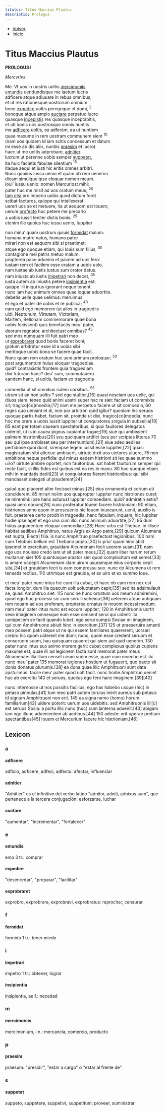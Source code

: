 ```yaml
---
titulus: Titus Maccius Plautus
descriptio: Prologus
---
```


- [Volver](/amphitruo)
- [Inicio](/)

# Titus Maccius Plautus


**PROLOGUS I**

*Mercvrivs*


Me. Vt uos in uostris uoltis [mercimoniis](#mercimoniis)  
[emundis](#emundis) uendundisque me laetum lucris  
adficere atque adiuuare in rebus omnibus,  
et ut res rationesque uostrorum omnium  
bene [expedire](#expedire) uoltis peregrique et domi, <sup class="text-[.5em] text-gray-400">5</sup>  
bonoque atque amplo [auctare](#auctare) perpetuo lucro  
quasque <abbr title="incipio, incipere, incepi, inceptum: empezar">incepistis</abbr> res quasque inceptabitis,  
et uti bonis uos uostrosque omnis nuntiis  
me [adficere](#adficere) uoltis, ea adferám, ea ut nuntiem  
quae maxume in rem uostram communem sient <sup class="text-[.5em] text-gray-400">10</sup>  
(nam uos quidem id iam scitis concessum et datum  
mi esse ab dis aliis, nuntiis [praesim](#praesim) et lucro):  
haec ut me uoltis adprobare, [adnitier](#adnitier)  
lucrum ut perenne uobis semper [suppetat](#suppetat),  
ita huic facietis fabulae silentium <sup class="text-[.5em] text-gray-400">15</sup>  
itaque aequi et iusti hic eritis omnes arbitri.  
 Nunc quoiius iussu uenio et quám ob rem uenerim  
dicam simulque ipse eloquar nomen meum.  
Ioui’ iussu uenio: nomen Mercuriost mihi:  
pater huc me misit ad uos oratum meus; <sup class="text-[.5em] text-gray-400">20</sup>  
<abbr title="aunque, aún cuando">tam etsi</abbr> pro imperio uobis quod dictum foret  
scibat facturos, quippe qui intellexerat  
uereri uos se et metuere, ita ut aequom est Iouem;  
uerum <abbr title="adv. realmente">profecto</abbr> hoc petere me precario  
a uobis iussit leniter dictis bonis. <sup class="text-[.5em] text-gray-400">25</sup>  
etenim ille quoius huc iussu uenio, Iuppiter  
 
non minu’ quam uostrum quiuis [formidat](#formidat) malum:    
humana matre natus, humano patre  
mirari non est aequom sibi si praetimet;  
atque ego quoque etiam, qui Iouis sum filius, <sup class="text-[.5em] text-gray-400">30</sup>  
contagione mei patris metuo malum.  
propterea pace aduenio et pacem ad uos fero:  
iustam rem et facilem esse oratam a uobis uolo,  
nam iustae ab iustis iustus sum orator datus.  
nam iniusta ab iustis [impetrari](#impetrari) non decet, <sup class="text-[.5em] text-gray-400">35</sup>  
iusta autem ab iniustis petere [insipientia](#insipientia) est;  
quippe illi iniqui ius ignorant neque tenent.  
nunc iam huc animum omnes quae loquar aduortite.  
debetis uelle quae uelimus: meruimus  
et ego et pater de uobis et re publica; <sup class="text-[.5em] text-gray-400">40</sup>  
nam quid ego memorem (ut alios in tragoediis  
uidi, Neptunum, Virtutem, Victoriam,  
Martem, Bellonam commemorare quae bona    
uobis fecissent) quis benefactis meu’ pater,    
deorum regnator, architectust omnibus? <sup class="text-[.5em] text-gray-400">45</sup>  
sed mos numquam <ille> illi fuit patri meo  
ut [exprobraret](#exprobraret) quod bonis faceret boni;  
gratum arbitratur esse id a uobis sibi  
meritoque uobis bona se facere quae facit.  
 Nunc quam rem oratum huc ueni primum proloquar; <sup class="text-[.5em] text-gray-400">50</sup>  
post argumentum huius eloquar tragoediae.  
quid? contraxistis frontem quia tragoediam  
dixi futuram hanc? deu’ sum, commutauero.  
eandem hanc, si uoltis, faciam <iam> ex tragoedia  

comoedia ut sit omnibus isdem uorsibus. <sup class="text-[.5em] text-gray-400">55</sup>  
utrum sit an non uoltis ? sed ego stultior,[16]
quasi nesciam uos uelle, qui diuos siem.
teneo quid animi uostri super hac re siet:
faciam ut commixta sit; <sit> tragico[co]moedia;[17]
nam me perpetuo facere ut sit comoedia, 60
reges quo ueniant et di, non par arbitror.
quid igitur? quoniam hic seruos quoque partis habet,
faciam sit, proinde ut dixi, tragico[co]moedia.
nunc hoc me orare a uobis iussit Iuppiter
ut conquistores singula in subsellia[18] 65
eant per totam caueam spectatoribus,
si quoi fauitores delegatos uiderint,
ut is in cauea pignus capiantur togae;[19]
siué qui ambissent palmam <his> histrionibus[20]
seu quoiquam artifici (seu per scriptas litteras 70
seu qui ipse ambisset seu per internuntium),[21]
siue adeo aediles perfidiose quoi duint,
sirempse legem iussit esse Iuppiter,[22]
quasi magistratum sibi alteriue ambiuerit.
uirtute dixit uos uictores uiuere, 75
non ambitione neque perfidia: qui minus
eadem histrioni sit lex quae summo uiro?
uirtute ambire oportet, non fauitoribus.
sat habet fauitorum semper qui recte facit,
si illis fides est quibus est ea res in manu. 80
hoc quoque etiam mihi in mandatis <is> dedit[23]
ut conquistores fierent histrionibus:
qui sibi mandasset delegati ut plauderent[24]

quiué quo placeret alter fecisset minus,[25]
eius ornamenta et corium uti conciderent. 85
mirari nolim uos quapropter Iuppiter
nunc histriones curet; ne miremini:
ipse hanc acturust Iuppiter comoediam.
quid? admiratin estis? quasi uero nouom[26]
nunc proferatur Ióuem facere histrioniam; 90
etiam, histriones anno quom in proscaenio hic
Iouem inuocarunt, uenit, auxilio is fuit.
praeterea certo prodit in tragoedia.
hanc fabulam, inquam, hic Iuppiter hodie ipse aget
et ego una cum illo. nunc <uos> animum aduortite,[27] 95
dum húius argumentum eloquar comoediae.[28]
 Haec urbs est Thebae. in illisce habitat aedibus
Amphitruo, natus Argis ex Argo patre,[29]
quicum Alcumena est nupta, Electri filia.
is nunc Amphitruo praefectust legionibus, 100
nam cum Telobois bellum est Thebano poplo.[30]
is priu’ quam hinc abiit ipsemet in exercitum,
grauidam Alcumenam fecit uxorem suam.[31]
nam ego uos nouisse credo iam ut sit pater meus,[32]
quam liber harum rerum multarum siet 105
quantusque amator siet quod complacitum est semel.[33]
is amare occepit Alcumenam clam uirum
usuramque eiius corporis cepit sibi,[34]
et grauidam fecit is eam compressu suo.
nunc de Alcumena ut rem teneatis rectius, 110
utrimque est grauida, et ex uiro et ex summo Ioue.

et meu’ pater nunc intus hic cum illa cubat,
et haec ob eam rem nox est facta longior,
dum <cum> illa quacum uolt uoluptatem capit;[35]
sed ita adsimulauit se, quasi Amphitruo siet. 115
nunc ne hunc ornatum uos meum admiremini,
quod ego huc processi sic cum seruili schema:[36]
ueterem atque antiquam rem nouam ad uos proferam,
propterea ornatus in nouom incessi modum.
nam meu’ pater intus nunc est eccum Iuppiter; 120
in Amphitruonis uortit sese imaginem
omnesque eum esse censent serui qui uident:
ita uorsipellem se facit quando lubet.
ego serui sumpsi Sosiae mi imaginem,
qui cum Amphitruone abiuit hinc in exercitum,[37] 125
ut praeseruire amanti meo possem patri
atque ut ne qui essem familiares quaererent,
uorsari crebro hic quom uiderent me domi;
nunc, quom esse credent seruom et conseruom suom,
hau quisquam quaeret qui siem aut quid uenerim. 130
pater nunc intus suo animo morem gerit:
cubat complexus quoiius cupiens maxume est;
quae illi ad legionem facta sunt memorat pater
meus Alcumenae: ílla illum censet uirum
suom esse, quae cum moecho est. ibi nunc meu’ pater 135
memorat legiones hostium ut fugauerit,
quo pacto sit donis donatus plurumis.[38]
ea dona quae illic Amphitruoni sunt data
apstulimus: facile meu’ pater quod uolt facit.
nunc hodie Amphitruo ueniet huc ab exercitu 140
et seruos, quoiius ego fero hanc imaginem.[39][40]

nunc internosse ut nos possitis facilius,
ego has habebo usque ⟨hic⟩ in petaso pinnulas;[41]
tum meo patri autem torulus inerit aureus
sub petaso: íd signum Amphitruoni non erit. 145
ea signa nemo ⟨homo⟩ horum familiarium[42]
uidere poterit: uerum uos uidebitis.
sed Amphitruonis illi[c] est seruos Sosia:
a portu illic nunc ⟨huc⟩ cum lanterna aduenit.[43]
abigam iam ego illunc aduenientem ab aedibus.[44] 150
adeste: erit operae pretium spectantibus[45]
Iouem et Mercurium facere hic histrioniam.[46]



## Lexicon

### a 

#### adficere 

adficio, adficere, adfeci, adfectu: afectar, influenciar

#### adnitier

"Adnitier" es el infinitivo del verbo latino "adnitor, adniti, adnixus sum", que pertenece a la tercera conjugación: esforzarse, luchar

#### auctare

"aumentar", "incrementar", "fortalecer"

### e 

#### emundis

emo 3 tr.: comprar

#### expedire

"desenredar", "preparar", "facilitar"

#### exprobraret 

exprobro, exprobrare, exprobravi, exprobratus: reprochar, censurar.

### f 

#### formidat

formido 1 tr.: tener miedo

### i 

#### impetrari

impetro 1 tr.: obtener, lograr

#### insipientia 

insipientia, ae f.: necedad

### m 

#### mercimoniis

mercimonium, i n.: mercancía, comercio, producto

### p 

#### praesim

praesum: "presidir", "estar a cargo" o "estar al frente de"

### s 

#### suppetat

suppeto, suppetere, suppetivi, suppetitum: proveer, suministrar



